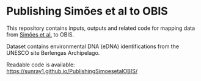 # Publishing Simões et al to OBIS

This repository contains inputs, outputs and related code for mapping data from [Simões et al.](https://doi.org/10.3390/jmse13010060) to OBIS.

Dataset contains environmental DNA (eDNA) identifications from the UNESCO site Berlengas Archipelago.

Readable code is available: https://sunray1.github.io/PublishingSimoesetalOBIS/
